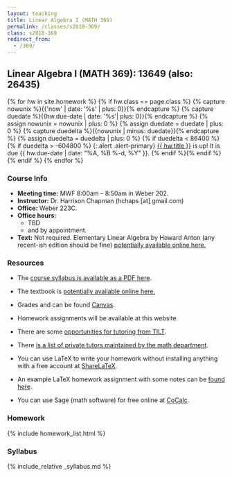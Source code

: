 ```yaml
---
layout: teaching
title: Linear Algebra I (MATH 369)
permalink: /classes/s2018-369/
class: s2018-369
redirect_from:
  - /369/
---
```


## Linear Algebra I (MATH 369): 13649 (also: 26435)

{% for hw in site.homework %}
{% if hw.class == page.class %}
{% capture nowunix %}{{'now' | date: '%s' | plus: 0}}{% endcapture %}
{% capture duedate %}{{hw.due-date | date: '%s'| plus: 0}}{% endcapture %}
{% assign nowunix = nowunix | plus: 0 %}
{% assign duedate = duedate | plus: 0 %}
{% capture duedelta %}{{nowunix | minus: duedate}}{% endcapture %}
{% assign duedelta = duedelta | plus: 0 %}
{% if duedelta < 86400 %}{% if duedelta > -604800 %}
{:.alert .alert-primary}
<a class="alert-link" href="{{ hw.url }}">{{ hw.title }}</a> is up!
It is due {{ hw.due-date | date: "%A, %B %-d, %Y" }}.
{% endif %}{% endif %}{% endif %}
{% endfor %}

### Course Info
+ **Meeting time:** MWF 8:00am &ndash; 8:50am in Weber 202.
+ **Instructor:** Dr. Harrison Chapman (hchaps [at] gmail.com)
+ **Office:** Weber 223C.
+ **Office hours:** 
    + TBD
    + and by appointment.
+ **Text:** Not required. Elementary Linear Algebra by Howard Anton (any
recent-ish edition should be fine) [potentially available online
here.](https://warwick.ac.uk/fac/sci/maths/undergrad/ughandbook/content/ma106/elementary_linear_algebra_10th_edition.pdf)

### Resources

+   The
    [course syllabus is available as a PDF here](/static/chapman_369_s18_syllabus.pdf).

+   The textbook is [potentially available online
here.](https://warwick.ac.uk/fac/sci/maths/undergrad/ughandbook/content/ma106/elementary_linear_algebra_10th_edition.pdf) 

+   Grades and can be found [Canvas](https://colostate.instructure.com).

+   Homework assignments will be available at this website.

+   There are some [opportunities for tutoring from TILT](https://tilt.colostate.edu/learning/tutoring/).

+   There
    [is a list of private tutors maintained by the math department](http://www.math.colostate.edu/courses/Tutoring/tutoring.shtml).
    
+   You can use LaTeX to write your homework without installing anything with a free account at [ShareLaTeX](https://www.sharelatex.com).

+   An example LaTeX homework assignment with some notes can be [found here](https://www.sharelatex.com/project/59a6e571cb832f0ec46b419e).

+   You can use Sage (math software) for free online at [CoCalc](https://cocalc.com/).
  
### Homework

{% include homework_list.html %}

### Syllabus

{% include_relative _syllabus.md %}
